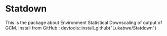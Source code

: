 # Statdown
 
 This is the package about Environment Statistical Downscaling of output of GCM.
 Install from GitHub :  devtools::install_github("Lukabwe/Statdown")
